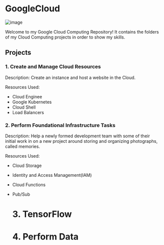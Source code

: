 # GoogleCloud


![image](https://github.com/moniquecardoso25/GoogleCloud-ProfessionalArchitect/assets/140358716/66e1b826-30ab-49d8-875a-f03858bb2c7e)


Welcome to my Google Cloud Computing Repository! It contains the folders of my Cloud Computing projects in order to show my skills.


## Projects

### 1. Create and Manage Cloud Resources

Description: Create an instance and host a website in the Cloud.

Resources Used:

- Cloud Enginee
- Google Kubernetes
- Cloud Shell
- Load Balancers 

  
### 2. Perform Foundational Infrastructure Tasks

Description: Help a newly formed development team with some of their initial work in on a new project around storing and organizing photographs, called memories.

Resources Used:

- Cloud Storage
- Identity and Access Management(IAM)
- Cloud Functions
- Pub/Sub


  # 3. TensorFlow


  # 4. Perform Data
